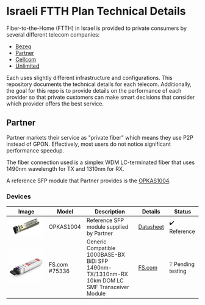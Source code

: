 # Israeli FTTH Plan Technical Details

Fiber-to-the-Home (FTTH) in Israel is provided to private consumers by several different telecom companies:

  - [Bezeq](https://www.bezeq.co.il/)
  - [Partner](https://www.partner.co.il/)
  - [Cellcom](https://cellcom.co.il/)
  - [Unlimited](https://www.unlimited.net.il/)

Each uses slightly different infrastructure and configurations. This repository documents the technical details for each telecom. Additionally, the goal for this repo is to provide details on the performance of each provider so that private customers can make smart decisions that consider which provider offers the best service.

## Partner

Partner markets their service as "private fiber" which means they use P2P instead of GPON. Effectively, most users do not notice significant performance speedup.

The fiber connection used is a simplex WDM LC-terminated fiber that uses 1490nm wavelength for TX and 1310nm for RX.

A reference SFP module that Partner provides is the [OPKAS1004](datasheets/OPKAS1004%20-%20DS_SFP-31W2Bah-DR(OPKAS1004)_SP.pdf).

### Devices

| Image | Model | Description | Details | Status |
| ----- | ----- | ----------- | --------- | ------ |
| ![](imgs/OPKAS1004.01.png) | OPKAS1004 | Reference SFP module supplied by Partner | [Datasheet](datasheets/OPKAS1004%20-%20DS_SFP-31W2Bah-DR(OPKAS1004)_SP.pdf) | :heavy_check_mark: Reference |
| ![](imgs/75336.main.jpg) | FS.com #75336 | Generic Compatible 1000BASE-BX BiDi SFP 1490nm-TX/1310nm-RX 10km DOM LC SMF Transceiver Module | [FS.com](https://www.fs.com/products/75336.html) | :grey_question: Pending testing |
